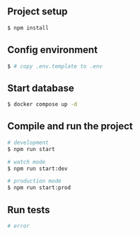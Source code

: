 ## Project setup

```bash
$ npm install
```

## Config environment 

```bash
$ # copy .env.template to .env
```

## Start database

```bash
$ docker compose up -d
```

## Compile and run the project

```bash
# development
$ npm run start

# watch mode
$ npm run start:dev

# production mode
$ npm run start:prod
```

## Run tests

```bash
# error
```
